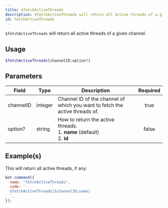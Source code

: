 ```yaml
---
title: $fetchActiveThreads
description: $fetchActiveThreads will return all active threads of a given channel.
id: fetchActiveThreads
---
```


`$fetchActiveThreads` will return all active threads of a given channel.

## Usage

```php
$fetchActiveThreads[channelID;option?]
```

## Parameters

| Field     | Type    | Description                                                                     | Required |
| --------- | ------- | ------------------------------------------------------------------------------- | :------: |
| channelID | integer | Channel ID of the channel of which you want to fetch the active threads of.     |   true   |
| option?   | string  | How to return the active threads. <br /> 1. **name** (default) <br /> 2. **id** |  false   |

## Example(s)

This will return all active threads, if any:

```javascript
bot.command({
  name: "fetchActiveThreads",
  code: `
  $fetchActiveThreads[$channelID;name]
  `,
});
```
